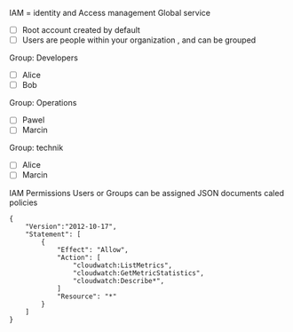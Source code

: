IAM = identity and Access management   Global service
- [ ] Root account created by default
- [ ] Users are people within your organization , and can be grouped

Group: Developers
- [ ] Alice 
- [ ] Bob

Group: Operations
- [ ] Pawel
- [ ] Marcin

Group: technik
- [ ] Alice
- [ ] Marcin

IAM Permissions
Users or Groups can be assigned JSON documents caled policies
```policies
{
	"Version":"2012-10-17",
	"Statement": [
		{
			"Effect": "Allow",
			"Action": [
				"cloudwatch:ListMetrics",
				"cloudwatch:GetMetricStatistics",
				"cloudwatch:Describe*",
			]
			"Resource": "*"
		}
	]
}
```